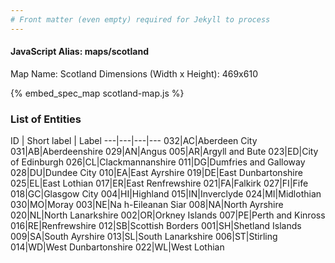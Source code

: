```yaml
---
# Front matter (even empty) required for Jekyll to process
---
```


#### JavaScript Alias: maps/scotland

Map Name: Scotland
Dimensions (Width x Height): 469x610



{% embed_spec_map scotland-map.js %}

### List of Entities

ID | Short label | Label
---|---|---|---
032|AC|Aberdeen City
031|AB|Aberdeenshire
029|AN|Angus
005|AR|Argyll and Bute
023|ED|City of Edinburgh
026|CL|Clackmannanshire
011|DG|Dumfries and Galloway
028|DU|Dundee City
010|EA|East Ayrshire
019|DE|East Dunbartonshire
025|EL|East Lothian
017|ER|East Renfrewshire
021|FA|Falkirk
027|FI|Fife
018|GC|Glasgow City
004|HI|Highland
015|IN|Inverclyde
024|MI|Midlothian
030|MO|Moray
003|NE|Na h-Eileanan Siar
008|NA|North Ayrshire
020|NL|North Lanarkshire
002|OR|Orkney Islands
007|PE|Perth and Kinross
016|RE|Renfrewshire
012|SB|Scottish Borders
001|SH|Shetland Islands
009|SA|South Ayrshire
013|SL|South Lanarkshire
006|ST|Stirling
014|WD|West Dunbartonshire
022|WL|West Lothian

